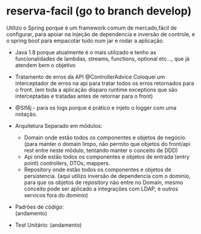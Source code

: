 # reserva-facil (go to branch develop)

Utilizo o Spring porque é um framework comum de mercado,fácil de configurar, para apoiar na injeção de dependencia e inversão de controle, e o spring boot para empacotar tudo num jar e rodar a aplicação.

- Java 1.8 porque atualmente é o mais utilizado e tenho as funcionalidades de lambdas, streams, functions, optional etc..., que já atendem bem o objetivo

- Tratamento de erros da API @ControllerAdvice
Coloquei um interceptador de erros na api para tratar todos os erros retornados para o front. (em toda a aplicação disparo runtime exceptions que são interceptadas e tratadas antes de retornar para o front)

- @Slf4j - para os logs porque é prático e injeto o logger com uma notação.

- Arquitetura
  Separado em módulos:
    - Domain onde estão todos os componentes e objetos de negócio. (para manter o domain limpo, não permito que objetos do front/api rest entre neste módulo, tentando manter o conceito de DDD)
    - Api onde estão todos os componentes e objetos de entrada (entry point) controllers, DTOs, mappers.
    - Repository onde estão todos os componentes e objetos de persistencia. (aqui utilizo inversão de dependencia com o dominio, para que os objetos de repository não entre no Domain, mesmo conceito pode ser aplicado a integrações com LDAP, e outros servicos fora do dominio)

- Padrões de código:   
  (andamento)
- Test Unitário:
  (andamento)
    





